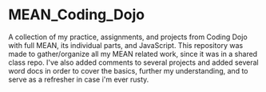 # MEAN_Coding_Dojo
A collection of my practice, assignments, and projects from Coding Dojo with full MEAN, its individual parts, and JavaScript. This repository was made to gather/organize all my MEAN related work, since it was in a shared class repo. I've also added comments to several projects and added several word docs in order to cover the basics, further my understanding, and to serve as a refresher in case i'm ever rusty.
